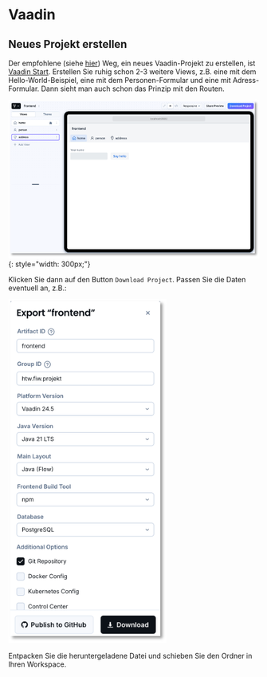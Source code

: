 # Vaadin

## Neues Projekt erstellen

Der empfohlene (siehe [hier](https://vaadin.com/docs/latest/getting-started/project)) Weg, ein neues Vaadin-Projekt zu erstellen, ist [Vaadin Start](https://start.vaadin.com/app). Erstellen Sie ruhig schon 2-3 weitere Views, z.B. eine mit dem Hello-World-Beispiel, eine mit dem Personen-Formular und eine mit Adress-Formular. Dann sieht man auch schon das Prinzip mit den Routen. 

![vaadin](./files/144_vaadin.png){: style="width: 300px;"}

Klicken Sie dann auf den Button `Download Project`. Passen Sie die Daten eventuell an, z.B.:


![vaadin](./files/145_vaadin.png)

Entpacken Sie die heruntergeladene Datei und schieben Sie den Ordner in Ihren Workspace. 


